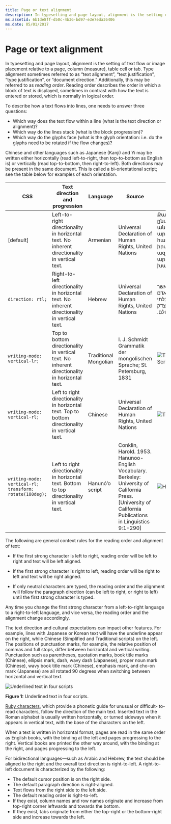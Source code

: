 ```yaml
---
title: Page or text alignment
description: In typesetting and page layout, alignment is the setting of text flow or image placement relative to a page, column (measure), table cell or tab. 
ms.assetid: 6b1de8ff-d50c-4b36-bd97-e3e7eda36406
ms.date: 05/01/2017
---
```

# Page or text alignment

In typesetting and page layout, alignment is the setting of text flow or image placement relative to a page, column (measure), table cell or tab.
Type alignment sometimes referred to as “text alignment”, “text justification”, “type justification”, or “document direction.”
Additionally, this may be referred to as _reading order_.
Reading order describes the order in which a block of text is displayed, sometimes in contrast with how the text is entered or stored, which is normally in logical order.

To describe how a text flows into lines, one needs to answer three questions:

- Which way does the text flow within a line (what is the text direction or alignment)?
- Which way do the lines stack (what is the block progression)?
- Which way do the glyphs face (what is the glyph orientation: i.e. do the glyphs need to be rotated if the flow changes)?

Chinese and other languages such as Japanese (Kanji) and Yi may be written either horizontally (read left-to-right, then top-to-bottom as English is) or vertically (read top-to-bottom, then right-to-left). Both directions may be present in the same document.
This is called a bi-orientational script; see the table below for examples of each orientation.

| CSS | Text direction and progression | Language | Source | Example |
| --- | --- | --- | --- | --- |
| \[default\] | Left-to-right directionality in horizontal text. No inherent directionality in vertical text. | Armenian | Universal Declaration of Human Rights, United Nations | Քանզի մարդկային ընտանիքի բոլոր անդամներին ներհատուկ արժանապատվությունըև հավասար ու անօտարելի իրավունքները աշխարհի ազատության, արդարության ու խաղաղության հիմքն են.|
| `direction: rtl;` | Right-to-left directionality in horizontal text. No inherent directionality in vertical text. | Hebrew | Universal Declaration of Human Rights, United Nations | <span lang="he" dir="rtl">הואיל והכרה בכבוד הטבעי אשר לכל בני משפהת האדם ובזכויותיהם השוות והבלתי נפקעות הוא יסוד החופש, הצדק והשלום בעולם.</span> |
|`writing-mode: vertical-lr;` | Top to bottom directionality in vertical text. No inherent directionality in horizontal text. | Traditional Mongolian | I. J. Schmidt Grammatik der mongolischen Sprache; St. Petersburg, 1831 | ![Traditional Mongolian Script](./images/Mongolian.JPG "Traditional Mongolian Script") |
|`writing-mode: vertical-rl;` | Left to right directionality in horizontal text. Top to bottom directionality in vertical text.| Chinese | Universal Declaration of Human Rights, United Nations | ![Traditional Chinese Script](./images/TradChineseDir.jpg "Traditional Chinese Script") |
|`writing-mode: vertical-rl; transform: rotate(180deg);` | Left to right directionality in horizontal text. Bottom to top directionality in vertical text. | Hanunó’o script | Conklin, Harold. 1953. Hanunoo-English Vocabulary. Berkeley: University of California Press. \[University of California Publications in Linguistics 9:1-290\] | ![Hanunó’o Script](./images/Hanunoo.jpg "Hanunó’o Script") |

The following are general context rules for the reading order and alignment of text:

- If the first strong character is left to right, reading order will be left to right and text will be left aligned.

- If the first strong character is right to left, reading order will be right to left and text will be right aligned.

- If only neutral characters are typed, the reading order and the alignment will follow the paragraph direction (can be left to right, or right to left) until the first strong character is typed.

Any time you change the first strong character from a left-to-right language to a right-to-left language, and vice versa, the reading order and the alignment change accordingly.

The text direction and cultural expectations can impact other features.
For example, lines with Japanese or Korean text will have the underline appear on the right, while Chinese (Simplified and Traditional scripts) on the left.
The positions of punctuation marks, for example, the relative position of commas and full stops, differ between horizontal and vertical writing.
Punctuation such as parentheses, quotation marks, book title marks (Chinese), ellipsis mark, dash, wavy dash (Japanese), proper noun mark (Chinese), wavy book title mark (Chinese), emphasis mark, and cho-on mark (Japanese) are all rotated 90 degrees when switching between horizontal and vertical text.

![Underlined text in four scripts](./images/Underline_Text.png "Underlined text in four scripts")

**Figure 1:** Underlined text in four scripts.

[Ruby characters](overlay.md), which provide a phonetic guide for unusual or difficult- to-read characters, follow the direction of the main text.
Inserted text in the Roman alphabet is usually written horizontally, or turned sideways when it appears in vertical text, with the base of the characters on the left.

When a text is written in horizontal format, pages are read in the same order as English books, with the binding at the left and pages progressing to the right.
Vertical books are printed the other way around, with the binding at the right, and pages progressing to the left.

For bidirectional languages—such as Arabic and Hebrew, the text should be aligned to the right and the overall text direction is right-to-left.
A right-to-left document is characterized by the following:

- The default cursor position is on the right side.
- The default paragraph direction is right-aligned.
- Text flows from the right side to the left side.
- The default reading order is right-to-left.
- If they exist, column names and row names originate and increase from top-right corner leftwards and towards the bottom.
- If they exist, tabs originate from either the top-right or the bottom-right side and increase towards the left.
